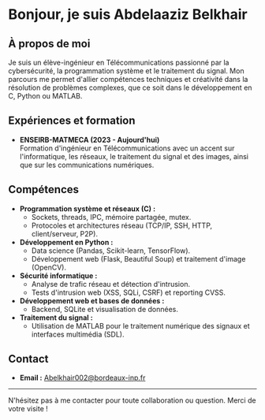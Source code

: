 # Bonjour, je suis Abdelaaziz Belkhair

## À propos de moi
Je suis un élève-ingénieur en Télécommunications passionné par la cybersécurité, la programmation système et le traitement du signal. Mon parcours me permet d'allier compétences techniques et créativité dans la résolution de problèmes complexes, que ce soit dans le développement en C, Python ou MATLAB.

## Expériences et formation
- **ENSEIRB-MATMECA (2023 - Aujourd'hui)**  
  Formation d'ingénieur en Télécommunications avec un accent sur l'informatique, les réseaux, le traitement du signal et des images, ainsi que sur les communications numériques.

## Compétences
- **Programmation système et réseaux (C) :**  
  - Sockets, threads, IPC, mémoire partagée, mutex.  
  - Protocoles et architectures réseau (TCP/IP, SSH, HTTP, client/serveur, P2P).
- **Développement en Python :**  
  - Data science (Pandas, Scikit-learn, TensorFlow).  
  - Développement web (Flask, Beautiful Soup) et traitement d'image (OpenCV).
- **Sécurité informatique :**  
  - Analyse de trafic réseau et détection d'intrusion.  
  - Tests d'intrusion web (XSS, SQLi, CSRF) et reporting CVSS.
- **Développement web et bases de données :**  
  - Backend, SQLite et visualisation de données.
- **Traitement du signal :**  
  - Utilisation de MATLAB pour le traitement numérique des signaux et interfaces multimédia (SDL).

## Contact
- **Email :** [Abelkhair002@bordeaux-inp.fr](mailto:Abelkhair002@bordeaux-inp.fr)

---

N'hésitez pas à me contacter pour toute collaboration ou question. Merci de votre visite !
